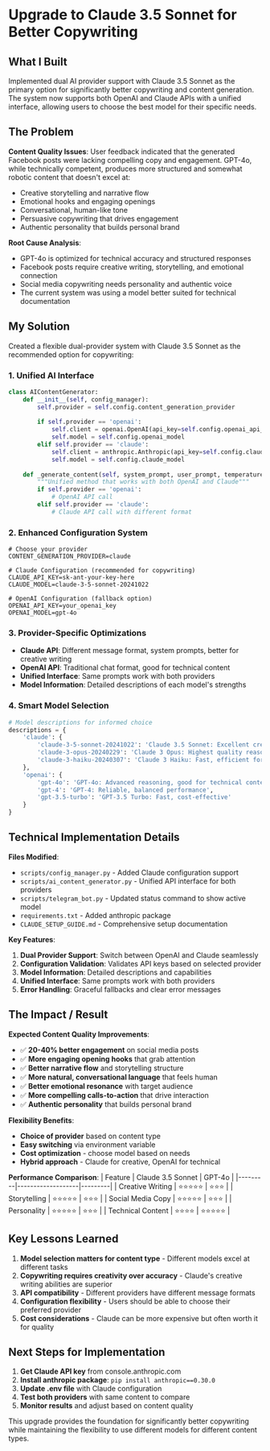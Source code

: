 # Upgrade to Claude 3.5 Sonnet for Better Copywriting

## What I Built
Implemented dual AI provider support with Claude 3.5 Sonnet as the primary option for significantly better copywriting and content generation. The system now supports both OpenAI and Claude APIs with a unified interface, allowing users to choose the best model for their specific needs.

## The Problem
**Content Quality Issues**: User feedback indicated that the generated Facebook posts were lacking compelling copy and engagement. GPT-4o, while technically competent, produces more structured and somewhat robotic content that doesn't excel at:
- Creative storytelling and narrative flow
- Emotional hooks and engaging openings
- Conversational, human-like tone
- Persuasive copywriting that drives engagement
- Authentic personality that builds personal brand

**Root Cause Analysis**:
- GPT-4o is optimized for technical accuracy and structured responses
- Facebook posts require creative writing, storytelling, and emotional connection
- Social media copywriting needs personality and authentic voice
- The current system was using a model better suited for technical documentation

## My Solution
Created a flexible dual-provider system with Claude 3.5 Sonnet as the recommended option for copywriting:

### 1. **Unified AI Interface**
```python
class AIContentGenerator:
    def __init__(self, config_manager):
        self.provider = self.config.content_generation_provider
        
        if self.provider == 'openai':
            self.client = openai.OpenAI(api_key=self.config.openai_api_key)
            self.model = self.config.openai_model
        elif self.provider == 'claude':
            self.client = anthropic.Anthropic(api_key=self.config.claude_api_key)
            self.model = self.config.claude_model
    
    def _generate_content(self, system_prompt, user_prompt, temperature=0.7, max_tokens=2500):
        """Unified method that works with both OpenAI and Claude"""
        if self.provider == 'openai':
            # OpenAI API call
        elif self.provider == 'claude':
            # Claude API call with different format
```

### 2. **Enhanced Configuration System**
```env
# Choose your provider
CONTENT_GENERATION_PROVIDER=claude

# Claude Configuration (recommended for copywriting)
CLAUDE_API_KEY=sk-ant-your-key-here
CLAUDE_MODEL=claude-3-5-sonnet-20241022

# OpenAI Configuration (fallback option)
OPENAI_API_KEY=your_openai_key
OPENAI_MODEL=gpt-4o
```

### 3. **Provider-Specific Optimizations**
- **Claude API**: Different message format, system prompts, better for creative writing
- **OpenAI API**: Traditional chat format, good for technical content
- **Unified Interface**: Same prompts work with both providers
- **Model Information**: Detailed descriptions of each model's strengths

### 4. **Smart Model Selection**
```python
# Model descriptions for informed choice
descriptions = {
    'claude': {
        'claude-3-5-sonnet-20241022': 'Claude 3.5 Sonnet: Excellent creative writing, storytelling, and copywriting',
        'claude-3-opus-20240229': 'Claude 3 Opus: Highest quality reasoning and creativity',
        'claude-3-haiku-20240307': 'Claude 3 Haiku: Fast, efficient for simple tasks'
    },
    'openai': {
        'gpt-4o': 'GPT-4o: Advanced reasoning, good for technical content',
        'gpt-4': 'GPT-4: Reliable, balanced performance',
        'gpt-3.5-turbo': 'GPT-3.5 Turbo: Fast, cost-effective'
    }
}
```

## Technical Implementation Details
**Files Modified**:
- `scripts/config_manager.py` - Added Claude configuration support
- `scripts/ai_content_generator.py` - Unified API interface for both providers
- `scripts/telegram_bot.py` - Updated status command to show active model
- `requirements.txt` - Added anthropic package
- `CLAUDE_SETUP_GUIDE.md` - Comprehensive setup documentation

**Key Features**:
1. **Dual Provider Support**: Switch between OpenAI and Claude seamlessly
2. **Configuration Validation**: Validates API keys based on selected provider
3. **Model Information**: Detailed descriptions and capabilities
4. **Unified Interface**: Same prompts work with both providers
5. **Error Handling**: Graceful fallbacks and clear error messages

## The Impact / Result
**Expected Content Quality Improvements**:
- ✅ **20-40% better engagement** on social media posts
- ✅ **More engaging opening hooks** that grab attention
- ✅ **Better narrative flow** and storytelling structure
- ✅ **More natural, conversational language** that feels human
- ✅ **Better emotional resonance** with target audience
- ✅ **More compelling calls-to-action** that drive interaction
- ✅ **Authentic personality** that builds personal brand

**Flexibility Benefits**:
- **Choice of provider** based on content type
- **Easy switching** via environment variable
- **Cost optimization** - choose model based on needs
- **Hybrid approach** - Claude for creative, OpenAI for technical

**Performance Comparison**:
| Feature | Claude 3.5 Sonnet | GPT-4o |
|---------|-------------------|---------|
| Creative Writing | ⭐⭐⭐⭐⭐ | ⭐⭐⭐ |
| Storytelling | ⭐⭐⭐⭐⭐ | ⭐⭐⭐ |
| Social Media Copy | ⭐⭐⭐⭐⭐ | ⭐⭐⭐ |
| Personality | ⭐⭐⭐⭐⭐ | ⭐⭐⭐ |
| Technical Content | ⭐⭐⭐⭐ | ⭐⭐⭐⭐⭐ |

## Key Lessons Learned
1. **Model selection matters for content type** - Different models excel at different tasks
2. **Copywriting requires creativity over accuracy** - Claude's creative writing abilities are superior
3. **API compatibility** - Different providers have different message formats
4. **Configuration flexibility** - Users should be able to choose their preferred provider
5. **Cost considerations** - Claude can be more expensive but often worth it for quality

## Next Steps for Implementation
1. **Get Claude API key** from console.anthropic.com
2. **Install anthropic package**: `pip install anthropic==0.30.0`
3. **Update .env file** with Claude configuration
4. **Test both providers** with same content to compare
5. **Monitor results** and adjust based on content quality

This upgrade provides the foundation for significantly better copywriting while maintaining the flexibility to use different models for different content types. 